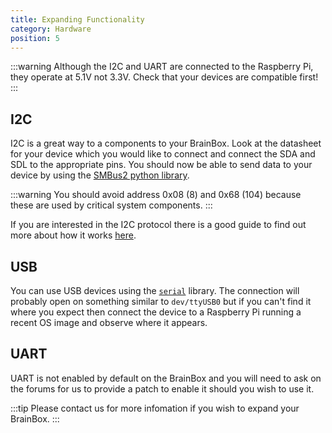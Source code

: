 ```yaml
---
title: Expanding Functionality
category: Hardware
position: 5
---
```


:::warning
Although the I2C and UART are connected to the Raspberry Pi, they operate at 5.1V not 3.3V. Check that your devices are compatible first!
:::

## I2C

I2C is a great way to a components to your BrainBox. Look at the datasheet for your device which you would like to connect and connect the SDA and SDL to the appropriate pins. You should now be able to send data to your device by using the [SMBus2 python library](https://pypi.org/project/smbus2/).

:::warning
You should avoid address 0x08 (8) and 0x68 (104) because these are used by critical system components.
:::

If you are interested in the I2C protocol there is a good guide to find out more about how it works [here](http://www.circuitbasics.com/basics-of-the-i2c-communication-protocol/).

## USB

You can use USB devices using the [`serial`](https://pyserial.readthedocs.io/en/latest/shortintro) library. The connection will probably open on something similar to `dev/ttyUSB0` but if you can't find it where you expect then connect the device to a Raspberry Pi running a recent OS image and observe where it appears.

## UART

UART is not enabled by default on the BrainBox and you will need to ask on the forums for us to provide a patch to enable it should you wish to use it.

:::tip
Please contact us for more infomation if you wish to expand your BrainBox. 
:::
